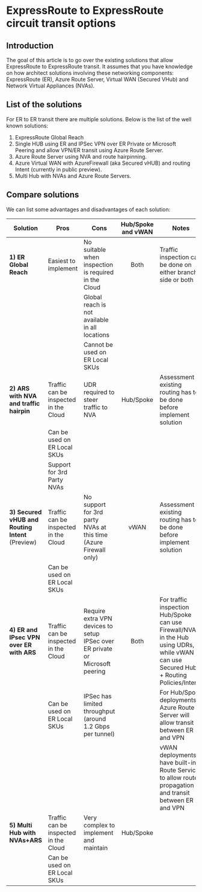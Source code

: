 # ExpressRoute to ExpressRoute circuit transit options

## Introduction

The goal of this article is to go over the existing solutions that allow ExpressRoute to ExpressRoute transit.
It assumes that you have knowledge on how architect solutions involving these networking components: ExpressRoute (ER), Azure Route Server, Virtual WAN (Secured VHub) and Network Virtual Appliances (NVAs).

## List of the solutions

For ER to ER transit there are multiple solutions. Below is the list of the well known solutions:

1) ExpressRoute Global Reach
2) Single HUB using ER and IPSec VPN over ER Private or Microsoft Peering and allow VPN/ER transit using Azure Route Server.
3) Azure Route Server using NVA and route hairpinning.
4) Azure Virtual WAN with AzureFirewall (aka Secured vHUB) and routing Intent (currently in public preview).
5) Multi Hub with NVAs and Azure Route Servers.

## Compare solutions

We can list some advantages and disadvantages of each solution:

| Solution | Pros | Cons | Hub/Spoke and vWAN | Notes |
|--|--|--|:-:|--|
| **1) ER Global Reach** | Easiest to implement | No suitable when inspection is required in the Cloud | Both | Traffic inspection can be done on either branch side or both |
|  |  | Global reach is not available in all locations |  |  |
|  |  | Cannot be used on ER Local SKUs |  |  |
| **2) ARS with NVA and traffic hairpin** | Traffic can be inspected in the Cloud | UDR required to steer traffic to NVA | Hub/Spoke | Assessment of existing routing has to be done before implement solution |
|  | Can be used on ER Local SKUs |  |  |  |
|  | Support for 3rd Party NVAs |  |  |  |
| **3) Secured vHUB and Routing Intent** (Preview) | Traffic can be inspected in the Cloud | No support for 3rd party NVAs at this time (Azure Firewall only) | vWAN | Assessment of existing routing has to be done before implement solution |
|  | Can be used on ER Local SKUs |  |  |  |
| **4) ER and IPsec VPN over ER with ARS** | Traffic can be inspected in the Cloud | Require extra VPN devices to setup IPSec over ER private or Microsoft peering | Both | For traffic inspection Hub/Spoke can use Firewall/NVA in the Hub using UDRs, while vWAN can use Secured Hub + Routing Policies/Intent) |
|  | Can be used on ER Local SKUs | IPSec has limited throughput (around 1.2 Gbps per tunnel) |  | For Hub/Spoke deployments Azure Route Server will allow transit between ER and VPN |
|  |  |  |  | vWAN deployments have built-in Route Service to allow route propagation and transit between ER and VPN |
| **5) Multi Hub with NVAs+ARS** | Traffic can be inspected in the Cloud | Very complex to implement and maintain | Hub/Spoke |  |
|  | Can be used on ER Local SKUs |  |  |  |
